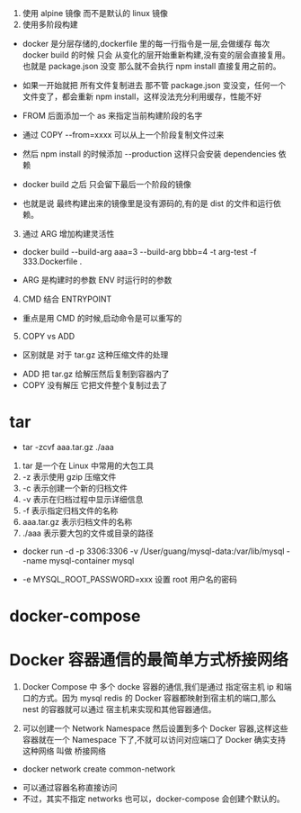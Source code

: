 1. 使用 alpine 镜像 而不是默认的 linux 镜像
2. 使用多阶段构建

- docker 是分层存储的,dockerfile 里的每一行指令是一层,会做缓存 每次 docker build 的时候 只会 从变化的层开始重新构建,没有变的层会直接复用。 也就是 package.json 没变 那么就不会执行 npm install 直接复用之前的。

* 如果一开始就把 所有文件复制进去 那不管 package.json 变没变，任何一个文件变了，都会重新 npm install，这样没法充分利用缓存，性能不好

* FROM 后面添加一个 as 来指定当前构建阶段的名字
* 通过 COPY --from=xxxx 可以从上一个阶段复制文件过来
* 然后 npm install 的时候添加 --production 这样只会安装 dependencies 依赖
* docker build 之后 只会留下最后一个阶段的镜像
* 也就是说 最终构建出来的镜像里是没有源码的,有的是 dist 的文件和运行依赖。

3. 通过 ARG 增加构建灵活性

- docker build --build-arg aaa=3 --build-arg bbb=4 -t arg-test -f 333.Dockerfile .

* ARG 是构建时的参数 ENV 时运行时的参数

4.  CMD 结合 ENTRYPOINT

- 重点是用 CMD 的时候,启动命令是可以重写的

5.  COPY vs ADD

- 区别就是 对于 tar.gz 这种压缩文件的处理

* ADD 把 tar.gz 给解压然后复制到容器内了
* COPY 没有解压 它把文件整个复制过去了

# tar

- tar -zcvf aaa.tar.gz ./aaa

1. tar 是一个在 Linux 中常用的大包工具
2. -z 表示使用 gzip 压缩文件
3. -c 表示创建一个新的归档文件
4. -v 表示在归档过程中显示详细信息
5. -f 表示指定归档文件的名称
6. aaa.tar.gz 表示归档文件的名称
7. ./aaa 表示要大包的文件或目录的路径

- docker run -d -p 3306:3306 -v /User/guang/mysql-data:/var/lib/mysql --name mysql-container mysql

* -e MYSQL_ROOT_PASSWORD=xxx 设置 root 用户名的密码

# docker-compose

# Docker 容器通信的最简单方式桥接网络

1. Docker Compose 中 多个 docke 容器的通信,我们是通过 指定宿主机 ip 和端口的方式。因为 mysql redis 的 Docker 容器都映射到宿主机的端口,那么 nest 的容器就可以通过 宿主机来实现和其他容器通信。

2. 可以创建一个 Network Namespace 然后设置到多个 Docker 容器,这样这些容器就在一个 Namespace 下了,不就可以访问对应端口了 Docker 确实支持这种网络 叫做 桥接网络

- docker network create common-network

* 可以通过容器名称直接访问
* 不过，其实不指定 networks 也可以，docker-compose 会创建个默认的。
